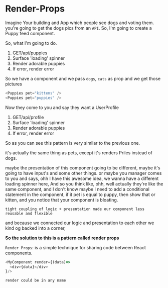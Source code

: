 # Render-Props

Imagine Your building and App which people see dogs and voting them. you're going to get the dogs pics from an `API`. So, I'm going to create a Puppy feed component.

So, what I'm going to do.

1. GET/api/puppies
2. Surface 'loading' spinner
3. Render adorable puppies
4. If error, render error

So we have a component and we pass `dogs`, `cats` as prop and we get those pictures

```js
<Puppies pet="kittens" />
<Puppies pet="puppies" />
```

Now they come to you and say they want a UserProfile

1. GET/api/profile
2. Surface 'loading' spinner
3. Render adorable puppies
4. If error, render error

So as you can see this pattern is very similar to the previous one.

it's actually the same thing as pets, except it's renders Priles instead of dogs.

maybe the presentation of this component going to be different, maybe it's going to have input's and some other things. or maybe you manager comes to you and says, ohh I have this awesome idea, we wanna have a different loading spinner here, And so you think like, ohh, well actually they're like the same component, and I don't know maybe I need to add a conditional statement in the component, if it pet is equal to puppy, then show that or kitten, and you notice that your component is bloating.

`tight coupling of logic + presentation made our component less reusable and flexible`

and because we connected our logic and presentation to each other we kind og backed into a corner,

**So the solution to this is a pattern called render props**

`Render Props`:
is a simple technique for sharing code between React components.

```js
<MyComponent render={(data)=> 
  <div>{data}</div>
}/>
```

`render could be in any name`
